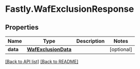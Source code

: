 # Fastly.WafExclusionResponse

## Properties

Name | Type | Description | Notes
------------ | ------------- | ------------- | -------------
**data** | [**WafExclusionData**](WafExclusionData.md) |  | [optional] 



[[Back to API list]](../../README.md#endpoints) [[Back to README]](../../README.md)
